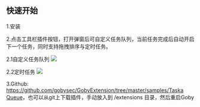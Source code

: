 ## 快速开始

1.安装

2.点击工具栏插件按钮，打开弹窗后可自定义任务队列，当前任务完成后自动开启下一个任务，同时支持拖拽排序与定时任务。

2.1自定义任务队列
![](https://gobies.org/TaskQueue_queue.gif)

2.2定时任务
![](https://gobies.org/TaskQueue_timing.gif)

3.Github: [https://github.com/gobysec/GobyExtension/tree/master/samples/Taska Queue](https://github.com/gobysec/GobyExtension/tree/master/samples/Task%20Queue)，也可以从git上下载插件，手动放入到 /extensions 目录，然后重启Goby